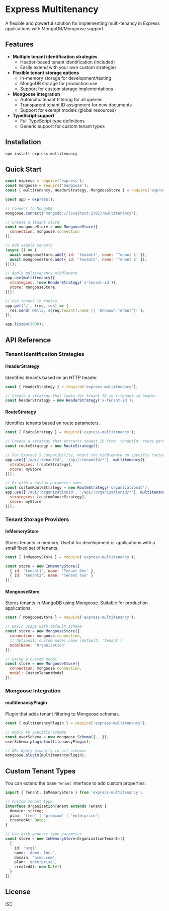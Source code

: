 # Express Multitenancy

A flexible and powerful solution for implementing multi-tenancy in Express applications with MongoDB/Mongoose support.

## Features

- **Multiple tenant identification strategies**
  - Header-based tenant identification (included)
  - Easily extend with your own custom strategies
- **Flexible tenant storage options**
  - In-memory storage for development/testing
  - MongoDB storage for production use
  - Support for custom storage implementations
- **Mongoose integration**
  - Automatic tenant filtering for all queries
  - Transparent tenant ID assignment for new documents
  - Support for exempt models (global resources)
- **TypeScript support**
  - Full TypeScript type definitions
  - Generic support for custom tenant types

## Installation

```bash
npm install express-multitenancy
```

## Quick Start

```javascript
const express = require('express');
const mongoose = require('mongoose');
const { multitenancy, HeaderStrategy, MongooseStore } = require('express-multitenancy');

const app = express();

// Connect to MongoDB
mongoose.connect('mongodb://localhost:27017/multitenancy');

// Create a tenant store
const mongooseStore = new MongooseStore({
  connection: mongoose.connection
});

// Add sample tenants
(async () => {
  await mongooseStore.add({ id: 'tenant1', name: 'Tenant 1' });
  await mongooseStore.add({ id: 'tenant2', name: 'Tenant 2' });
})();

// Apply multitenancy middleware
app.use(multitenancy({
  strategies: [new HeaderStrategy('x-tenant-id')],
  store: mongooseStore,
}));

// Use tenant in routes
app.get('/', (req, res) => {
  res.send(`Hello, ${req.tenant?.name || 'Unknown Tenant'}!`);
});

app.listen(3000);
```

## API Reference

### Tenant Identification Strategies

#### HeaderStrategy

Identifies tenants based on an HTTP header.

```javascript
const { HeaderStrategy } = require('express-multitenancy');

// Create a strategy that looks for tenant ID in x-tenant-id header
const headerStrategy = new HeaderStrategy('x-tenant-id');
```

#### RouteStrategy

Identifies tenants based on route parameters.

```javascript
const { RouteStrategy } = require('express-multitenancy');

// Create a strategy that extracts tenant ID from 'tenantId' route parameter
const routeStrategy = new RouteStrategy(); 

// For Express 5 compatibility, mount the middleware on specific routes
app.use(['/api/:tenantId', '/api/:tenantId/*'], multitenancy({
  strategies: [routeStrategy],
  store: myStore
}));

// Or with a custom parameter name
const customRouteStrategy = new RouteStrategy('organizationId');
app.use(['/api/:organizationId', '/api/:organizationId/*'], multitenancy({
  strategies: [customRouteStrategy],
  store: myStore
}));
```

### Tenant Storage Providers

#### InMemoryStore

Stores tenants in memory. Useful for development or applications with a small fixed set of tenants.

```javascript
const { InMemoryStore } = require('express-multitenancy');

const store = new InMemoryStore([
  { id: 'tenant1', name: 'Tenant One' },
  { id: 'tenant2', name: 'Tenant Two' }
]);
```

#### MongooseStore

Stores tenants in MongoDB using Mongoose. Suitable for production applications.

```javascript
const { MongooseStore } = require('express-multitenancy');

// Basic usage with default schema
const store = new MongooseStore({
  connection: mongoose.connection,
  // Optional: custom model name (default: 'Tenant')
  modelName: 'Organization'
});

// Using a custom model
const store = new MongooseStore({
  connection: mongoose.connection,
  model: CustomTenantModel
});
```

### Mongoose Integration

#### multitenancyPlugin

Plugin that adds tenant filtering to Mongoose schemas.

```javascript
const { multitenancyPlugin } = require('express-multitenancy');

// Apply to specific schema
const userSchema = new mongoose.Schema({...});
userSchema.plugin(multitenancyPlugin);

// OR: Apply globally to all schemas
mongoose.plugin(multitenancyPlugin);
```

## Custom Tenant Types

You can extend the base `Tenant` interface to add custom properties:

```typescript
import { Tenant, InMemoryStore } from 'express-multitenancy';

// Custom tenant type
interface OrganizationTenant extends Tenant {
  domain: string;
  plan: 'free' | 'premium' | 'enterprise';
  createdAt: Date;
}

// Use with generic type parameter
const store = new InMemoryStore<OrganizationTenant>([
  {
    id: 'org1',
    name: 'Acme, Inc.',
    domain: 'acme.com',
    plan: 'enterprise',
    createdAt: new Date()
  }
]);
```

## License

ISC
